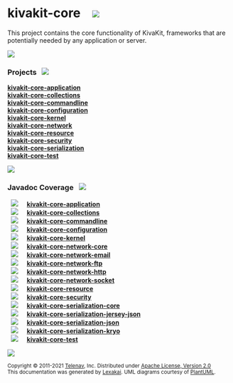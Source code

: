 # kivakit-core &nbsp;&nbsp; <img src="https://www.lexakai.org/images/nucleus-40.png" srcset="https://www.lexakai.org/images/nucleus-40-2x.png 2x"/>

This project contains the core functionality of KivaKit, frameworks that are potentially needed by any application or server.

<img src="https://www.kivakit.org/images/horizontal-line-512.png" srcset="https://www.kivakit.org/images/horizontal-line-512@2x.png 2x"/>

[//]: # (start-user-text)



[//]: # (end-user-text)

### Projects <a name = "projects"></a> &nbsp; <img src="https://www.lexakai.org/images/gears-32.png" srcset="https://www.lexakai.org/images/gears-32-2x.png 2x"/>

[**kivakit-core-application**](application/README.md)  
[**kivakit-core-collections**](collections/README.md)  
[**kivakit-core-commandline**](commandline/README.md)  
[**kivakit-core-configuration**](configuration/README.md)  
[**kivakit-core-kernel**](kernel/README.md)  
[**kivakit-core-network**](network/README.md)  
[**kivakit-core-resource**](resource/README.md)  
[**kivakit-core-security**](security/README.md)  
[**kivakit-core-serialization**](serialization/README.md)  
[**kivakit-core-test**](test/README.md)  

<img src="https://www.kivakit.org/images/short-horizontal-line-128.png" srcset="https://www.kivakit.org/images/short-horizontal-line-128@2x.png 2x"/>

### Javadoc Coverage <a name = "javadoc-coverage"></a> &nbsp; <img src="https://www.lexakai.org/images/bargraph-32.png" srcset="https://www.lexakai.org/images/bargraph-32-2x.png 2x"/>

&nbsp;  ![](https://www.kivakit.org/images/meter-100-12.png) &nbsp; &nbsp; [**kivakit-core-application**](application/README.md)  
&nbsp;  ![](https://www.kivakit.org/images/meter-70-12.png) &nbsp; &nbsp; [**kivakit-core-collections**](collections/README.md)  
&nbsp;  ![](https://www.kivakit.org/images/meter-90-12.png) &nbsp; &nbsp; [**kivakit-core-commandline**](commandline/README.md)  
&nbsp;  ![](https://www.kivakit.org/images/meter-90-12.png) &nbsp; &nbsp; [**kivakit-core-configuration**](configuration/README.md)  
&nbsp;  ![](https://www.kivakit.org/images/meter-70-12.png) &nbsp; &nbsp; [**kivakit-core-kernel**](kernel/README.md)  
&nbsp;  ![](https://www.kivakit.org/images/meter-90-12.png) &nbsp; &nbsp; [**kivakit-core-network-core**](network/core/README.md)  
&nbsp;  ![](https://www.kivakit.org/images/meter-90-12.png) &nbsp; &nbsp; [**kivakit-core-network-email**](network/email/README.md)  
&nbsp;  ![](https://www.kivakit.org/images/meter-90-12.png) &nbsp; &nbsp; [**kivakit-core-network-ftp**](network/ftp/README.md)  
&nbsp;  ![](https://www.kivakit.org/images/meter-90-12.png) &nbsp; &nbsp; [**kivakit-core-network-http**](network/http/README.md)  
&nbsp;  ![](https://www.kivakit.org/images/meter-80-12.png) &nbsp; &nbsp; [**kivakit-core-network-socket**](network/socket/README.md)  
&nbsp;  ![](https://www.kivakit.org/images/meter-90-12.png) &nbsp; &nbsp; [**kivakit-core-resource**](resource/README.md)  
&nbsp;  ![](https://www.kivakit.org/images/meter-80-12.png) &nbsp; &nbsp; [**kivakit-core-security**](security/README.md)  
&nbsp;  ![](https://www.kivakit.org/images/meter-100-12.png) &nbsp; &nbsp; [**kivakit-core-serialization-core**](serialization/core/README.md)  
&nbsp;  ![](https://www.kivakit.org/images/meter-80-12.png) &nbsp; &nbsp; [**kivakit-core-serialization-jersey-json**](serialization/jersey-json/README.md)  
&nbsp;  ![](https://www.kivakit.org/images/meter-100-12.png) &nbsp; &nbsp; [**kivakit-core-serialization-json**](serialization/json/README.md)  
&nbsp;  ![](https://www.kivakit.org/images/meter-90-12.png) &nbsp; &nbsp; [**kivakit-core-serialization-kryo**](serialization/kryo/README.md)  
&nbsp;  ![](https://www.kivakit.org/images/meter-90-12.png) &nbsp; &nbsp; [**kivakit-core-test**](test/README.md)

[//]: # (start-user-text)



[//]: # (end-user-text)

<img src="https://www.kivakit.org/images/horizontal-line-512.png" srcset="https://www.kivakit.org/images/horizontal-line-512@2x.png 2x"/>

<sub>Copyright &#169; 2011-2021 [Telenav](http://telenav.com), Inc. Distributed under [Apache License, Version 2.0](LICENSE)</sub>  
<sub>This documentation was generated by [Lexakai](https://github.com/Telenav/lexakai). UML diagrams courtesy
of [PlantUML](http://plantuml.com).</sub>
